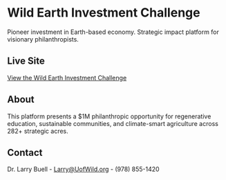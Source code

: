 
# Wild Earth Investment Challenge

Pioneer investment in Earth-based economy. Strategic impact platform for visionary philanthropists.

## Live Site
[View the Wild Earth Investment Challenge](https://yourusername.github.io/wild-earth-investment-challenge)

## About
This platform presents a $1M philanthropic opportunity for regenerative education, sustainable communities, and climate-smart agriculture across 282+ strategic acres.

## Contact
Dr. Larry Buell - Larry@UofWild.org - (978) 855-1420
